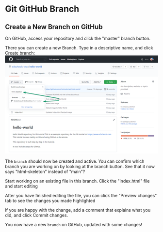 # Git GitHub Branch

## Create a New Branch on GitHub

On GitHub, access your repository and click the "master" branch button.

There you can create a new Branch. Type in a descriptive name, and click Create branch:
![alt text](image-2.png)

The `branch` should now be created and active. You can confirm which branch you are working on by looking at the branch button. See that it now says "html-skeleton" instead of "main"?

Start working on an existing file in this branch. Click the "index.html" file and start editing

After you have finished editing the file, you can click the "Preview changes" tab to see the changes you made highlighted

If you are happy with the change, add a comment that explains what you did, and click Commit changes.

You now have a new `branch` on GitHub, updated with some changes!